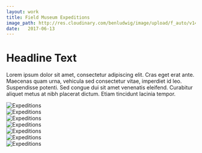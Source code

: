 ```yaml
---
layout: work
title: Field Museum Expeditions
image_path: http://res.cloudinary.com/benludwig/image/upload/f_auto/v1499735419/expeditions-1_ysphai.jpg
date:   2017-06-13
---
```

<div class="grid-container">
<div class="grid">
<div class="grid-sizer"></div>
<div class="grid-item">
  <div class="copy-block">
    <h1>Headline Text</h1>
    <p>Lorem ipsum dolor sit amet, consectetur adipiscing elit. Cras eget erat ante. Maecenas quam urna, vehicula sed consectetur vitae, imperdiet id leo. Suspendisse potenti. Sed congue dui sit amet venenatis eleifend. Curabitur aliquet metus at nibh placerat dictum. Etiam tincidunt lacinia tempor.</p>
  </div>
</div>
<div class="grid-item">
<img src="http://res.cloudinary.com/benludwig/image/upload/f_auto/v1499735419/expeditions-1_ysphai.jpg" alt="Expeditions">
</div>
<div class="grid-item">
<img src="http://res.cloudinary.com/benludwig/image/upload/f_auto/v1499735404/expeditions-6_fyi424.jpg" alt="Expeditions">
</div>
<div class="grid-item">
<img src="http://res.cloudinary.com/benludwig/image/upload/f_auto/v1499735436/expeditions-7_ghkvdu.jpg" alt="Expeditions">
</div>
<div class="grid-item">
<img src="http://res.cloudinary.com/benludwig/image/upload/f_auto/v1499735406/expeditions-3_uyk3xd.jpg" alt="Expeditions">
</div>
<div class="grid-item">
<img src="http://res.cloudinary.com/benludwig/image/upload/f_auto/v1499735418/expeditions-5_iap2ey.jpg" alt="Expeditions">
</div>
<div class="grid-item">
<img src="http://res.cloudinary.com/benludwig/image/upload/f_auto/v1499735438/expeditions-8_yfawp9.jpg" alt="Expeditions">
</div>
<div class="grid-item">
<img src="http://res.cloudinary.com/benludwig/image/upload/f_auto/v1499735431/expeditions-4_vvqfs5.jpg" alt="Expeditions">
</div>
</div>
</div>
